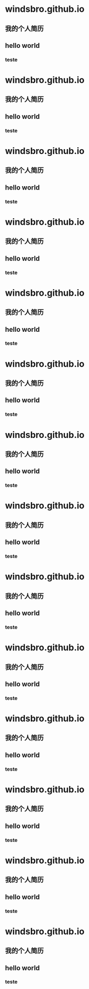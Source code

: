 # windsbro.github.io
## 我的个人简历
## hello world

### teste

# windsbro.github.io
## 我的个人简历
## hello world

### teste

# windsbro.github.io
## 我的个人简历
## hello world

### teste

# windsbro.github.io
## 我的个人简历
## hello world

### teste
# windsbro.github.io
## 我的个人简历
## hello world

### teste
# windsbro.github.io
## 我的个人简历
## hello world

### teste
# windsbro.github.io
## 我的个人简历
## hello world

### teste
# windsbro.github.io
## 我的个人简历
## hello world

### teste
# windsbro.github.io
## 我的个人简历
## hello world

### teste
# windsbro.github.io
## 我的个人简历
## hello world

### teste

# windsbro.github.io
## 我的个人简历
## hello world

### teste
# windsbro.github.io
## 我的个人简历
## hello world

### teste
# windsbro.github.io
## 我的个人简历
## hello world

### teste
# windsbro.github.io
## 我的个人简历
## hello world

### teste
